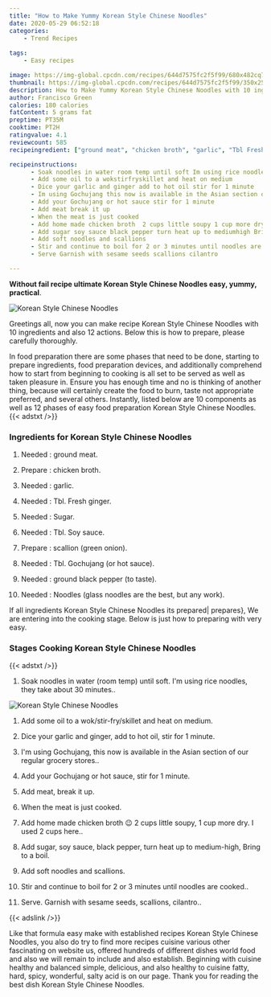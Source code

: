 ```yaml
---
title: "How to Make Yummy Korean Style Chinese Noodles"
date: 2020-05-29 06:52:18
categories:
    - Trend Recipes
    
tags:
    - Easy recipes

image: https://img-global.cpcdn.com/recipes/644d7575fc2f5f99/680x482cq70/korean-style-chinese-noodles-recipe-main-photo.jpg
thumbnail: https://img-global.cpcdn.com/recipes/644d7575fc2f5f99/350x250cq70/korean-style-chinese-noodles-recipe-main-photo.jpg
description: How to Make Yummy Korean Style Chinese Noodles with 10 ingredients and 12 stages of easy cooking.
author: Francisco Green
calories: 180 calories
fatContent: 5 grams fat
preptime: PT35M
cooktime: PT2H
ratingvalue: 4.1
reviewcount: 585
recipeingredient: ["ground meat", "chicken broth", "garlic", "Tbl Fresh ginger", "Sugar", "Tbl Soy sauce", "scallion green onion", "Tbl Gochujang or hot sauce", "ground black pepper to taste", "Noodles glass noodles are the best but any work"]

recipeinstructions: 
      - Soak noodles in water room temp until soft Im using rice noodles they take about 30 minutes 
      - Add some oil to a wokstirfryskillet and heat on medium 
      - Dice your garlic and ginger add to hot oil stir for 1 minute 
      - Im using Gochujang this now is available in the Asian section of our regular grocery stores 
      - Add your Gochujang or hot sauce stir for 1 minute 
      - Add meat break it up 
      - When the meat is just cooked 
      - Add home made chicken broth  2 cups little soupy 1 cup more dry I used 2 cups here 
      - Add sugar soy sauce black pepper turn heat up to mediumhigh Bring to a boil 
      - Add soft noodles and scallions 
      - Stir and continue to boil for 2 or 3 minutes until noodles are cooked 
      - Serve Garnish with sesame seeds scallions cilantro

---
```




**Without fail recipe ultimate Korean Style Chinese Noodles easy, yummy, practical**. 


![Korean Style Chinese Noodles](https://img-global.cpcdn.com/recipes/644d7575fc2f5f99/680x482cq70/korean-style-chinese-noodles-recipe-main-photo.jpg "Korean Style Chinese Noodles")




Greetings all, now you can make recipe Korean Style Chinese Noodles with 10 ingredients and also 12 actions. Below this is how to prepare, please carefully thoroughly.

In food preparation there are some phases that need to be done, starting to prepare ingredients, food preparation devices, and additionally comprehend how to start from beginning to cooking is all set to be served as well as taken pleasure in. Ensure you has enough time and no is thinking of another thing, because will certainly create the food to burn, taste not appropriate preferred, and several others. Instantly, listed below are 10 components as well as 12 phases of easy food preparation Korean Style Chinese Noodles.
{{< adstxt />}}

### Ingredients for Korean Style Chinese Noodles


1. Needed  : ground meat.

1. Prepare  : chicken broth.

1. Needed  : garlic.

1. Needed  : Tbl. Fresh ginger.

1. Needed  : Sugar.

1. Needed  : Tbl. Soy sauce.

1. Prepare  : scallion (green onion).

1. Needed  : Tbl. Gochujang (or hot sauce).

1. Needed  : ground black pepper (to taste).

1. Needed  : Noodles (glass noodles are the best, but any work).



If all ingredients Korean Style Chinese Noodles its prepared| prepares}, We are entering into the cooking stage. Below is just how to preparing with very easy.

### Stages Cooking Korean Style Chinese Noodles

{{< adstxt />}}


1. Soak noodles in water (room temp) until soft. I&#39;m using rice noodles, they take about 30 minutes..



![Korean Style Chinese Noodles](https://img-global.cpcdn.com/steps/93a31a2ee1e3a8df/160x128cq70/korean-style-chinese-noodles-recipe-step-1-photo.jpg" "Korean Style Chinese Noodles")



1. Add some oil to a wok/stir-fry/skillet and heat on medium.



1. Dice your garlic and ginger, add to hot oil, stir for 1 minute.



1. I&#39;m using Gochujang, this now is available in the Asian section of our regular grocery stores..



1. Add your Gochujang or hot sauce, stir for 1 minute.



1. Add meat, break it up.



1. When the meat is just cooked.



1. Add home made chicken broth 😉 2 cups little soupy, 1 cup more dry. I used 2 cups here..



1. Add sugar, soy sauce, black pepper, turn heat up to medium-high, Bring to a boil.



1. Add soft noodles and scallions.



1. Stir and continue to boil for 2 or 3 minutes until noodles are cooked..



1. Serve. Garnish with sesame seeds, scallions, cilantro..





{{< adslink />}}

Like that formula easy make with established recipes Korean Style Chinese Noodles, you also do try to find more recipes cuisine various other fascinating on website us, offered hundreds of different dishes world food and also we will remain to include and also establish. Beginning with cuisine healthy and balanced simple, delicious, and also healthy to cuisine fatty, hard, spicy, wonderful, salty acid is on our page. Thank you for reading the best dish Korean Style Chinese Noodles.
